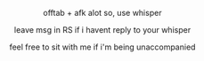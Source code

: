 <p align="center"> offtab + afk alot so, use whisper

<p align="center"> leave msg in RS if i havent reply to your whisper

<p align="center"> feel free to sit with me if i'm being unaccompanied 


